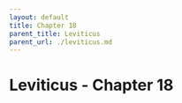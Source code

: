 ```yaml
---
layout: default
title: Chapter 18
parent_title: Leviticus
parent_url: ./leviticus.md
---
```


# Leviticus - Chapter 18
